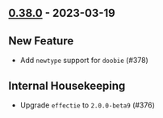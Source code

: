 ## [0.38.0](https://github.com/Kevin-Lee/extras/issues?utf8=%E2%9C%93&q=is%3Aissue+is%3Aclosed+-label%3Ainvalid+milestone%3Amilestone39) - 2023-03-19

## New Feature
* Add `newtype` support for `doobie` (#378)


## Internal Housekeeping
* Upgrade `effectie` to `2.0.0-beta9` (#376)
